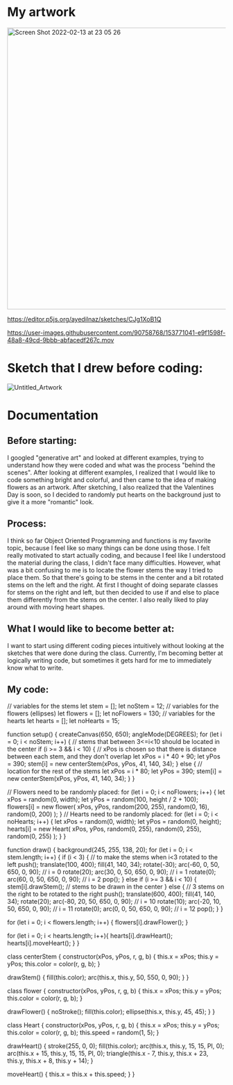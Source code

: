 # My artwork
<img width="649" alt="Screen Shot 2022-02-13 at 23 05 26" src="https://user-images.githubusercontent.com/90758768/153770603-51cdf857-8ccf-44a5-abfb-2bb53a364b51.png">

https://editor.p5js.org/ayedilnaz/sketches/CJg1XoB1Q

https://user-images.githubusercontent.com/90758768/153771041-e9f1598f-48a8-49cd-9bbb-abfacedf267c.mov



# Sketch that I drew before coding:
![Untitled_Artwork](https://user-images.githubusercontent.com/90758768/153770655-cccb3003-87f7-479e-b13a-ab9f8492c3db.jpg)

# Documentation
## Before starting:
I googled "generative art" and looked at different examples, trying to understand how they were coded and what was the process "behind the scenes". After looking
at different examples, I realized that I would like to code something bright and colorful, and then came to the idea of making flowers as an artwork. After sketching,
I also realized that the Valentines Day is soon, so I decided to randomly put hearts on the background just to give it a more "romantic" look.

## Process:
I think so far Object Oriented Programming and functions is my favorite topic, because I feel like so many things can be done using those. I felt really motivated
to start actually coding, and because I feel like I understood the material during the class, I didn't face many difficulties. However, what was a bit confusing to
me is to locate the flower stems the way I tried to place them. So that there's going to be stems in the center and a bit rotated stems on the left and the right.
At first I thought of doing separate classes for stems on the right and left, but then decided to use if and else to place them differently from the stems on the center.
I also really liked to play around with moving heart shapes.

## What I would like to become better at:
I want to start using different coding pieces intuitively without looking at the sketches that were done during the class. Currently, I'm becoming better at logically
writing code, but sometimes it gets hard for me to immediately know what to write.

## My code:
// variables for the stems
let stem = [];
let noStem = 12;
// variables for the flowers (ellipses)
let flowers = [];
let noFlowers = 130;
// variables for the hearts
let hearts = [];
let noHearts = 15;

function setup() {
  createCanvas(650, 650);
  angleMode(DEGREES);
  for (let i = 0; i < noStem; i++) {
    // stems that between 3<=i<10 should be located in the center
    if (i >= 3 && i < 10) { 
      // xPos is chosen so that there is distance between each stem, and they don't overlap
      let xPos = i * 40 + 90;
      let yPos = 390;
      stem[i] = new centerStem(xPos, yPos, 41, 140, 34);
    } else { // location for the rest of the stems
      let xPos = i * 80;
      let yPos = 390;
      stem[i] = new centerStem(xPos, yPos, 41, 140, 34);
    }
  }

  // Flowers need to be randomly placed:
  for (let i = 0; i < noFlowers; i++) {
    let xPos = random(0, width);
    let yPos = random(100, height / 2 + 100);
    flowers[i] = new flower(
      xPos,
      yPos,
      random(200, 255),
      random(0, 16),
      random(0, 200)
    );
  }
// Hearts need to be randomly placed:
  for (let i = 0; i < noHearts; i++) {
    let xPos = random(0, width);
    let yPos = random(0, height);
    hearts[i] = new Heart(
      xPos,
      yPos,
      random(0, 255),
      random(0, 255),
      random(0, 255)
    );
  }
}

function draw() {
  background(245, 255, 138, 20);
  for (let i = 0; i < stem.length; i++) {
    if (i < 3) {
      // to make the stems when i<3 rotated to the left
      push();
      translate(100, 400);
      fill(41, 140, 34);
      rotate(-30);
      arc(-60, 0, 50, 650, 0, 90); // i = 0
      rotate(20);
      arc(30, 0, 50, 650, 0, 90); // i = 1
      rotate(0);
      arc(60, 0, 50, 650, 0, 90); // i = 2
      pop();
    } else if (i >= 3 && i < 10) {
      stem[i].drawStem(); // stems to be drawn in the center
    } else {
      // 3 stems on the right to be rotated to the right
      push();
      translate(600, 400);
      fill(41, 140, 34);
      rotate(20);
      arc(-80, 20, 50, 650, 0, 90); // i = 10
      rotate(10);
      arc(-20, 10, 50, 650, 0, 90); // i = 11
      rotate(0);
      arc(0, 0, 50, 650, 0, 90); // i = 12
      pop();
    }
  }

  for (let i = 0; i < flowers.length; i++) {
    flowers[i].drawFlower();
  }
  
  for (let i = 0; i < hearts.length; i++){
    hearts[i].drawHeart();
    hearts[i].moveHeart();
  }
}

class centerStem {
  constructor(xPos, yPos, r, g, b) {
    this.x = xPos;
    this.y = yPos;
    this.color = color(r, g, b);
  }

  drawStem() {
    fill(this.color);
    arc(this.x, this.y, 50, 550, 0, 90);
  }
}

class flower {
  constructor(xPos, yPos, r, g, b) {
    this.x = xPos;
    this.y = yPos;
    this.color = color(r, g, b);
  }

  drawFlower() {
    noStroke();
    fill(this.color);
    ellipse(this.x, this.y, 45, 45);
  }
}

class Heart {
  constructor(xPos, yPos, r, g, b) {
    this.x = xPos;
    this.y = yPos;
    this.color = color(r, g, b);
    this.speed = random(1, 5);
  }

  drawHeart() {
    stroke(255, 0, 0);
    fill(this.color);
    arc(this.x, this.y, 15, 15, PI, 0);
    arc(this.x + 15, this.y, 15, 15, PI, 0);
    triangle(this.x - 7, this.y, this.x + 23, this.y, this.x + 8, this.y + 14);
  }

  moveHeart() {
    this.x = this.x + this.speed;
  }
}

